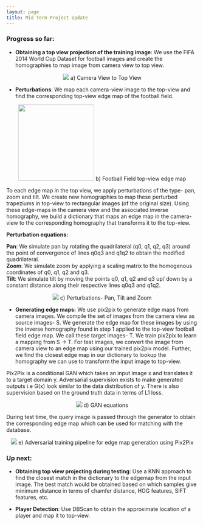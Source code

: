 ```yaml
---
layout: page
title: Mid Term Project Update
---
```


<!-- <p class="message">
  Hey there! This page is included as an example. Feel free to customize it for your own use upon downloading. Carry on!
</p> -->

### Progress so far:

+ **Obtaining a top view projection of the training image**: We use the FIFA 2014 World Cup Dataset for football images and create the homographies to map image from camera view to top view.  

<p align="center">
	<img src="{{site.baseurl}}/public/camera2top.png" />
	a) Camera View to Top View
</p>

+ **Perturbations**: We map each camera-view image to the top-view and find the corresponding top-view edge map of the football field.  

<p align="center">
	<img height="200px" src="{{site.baseurl}}/public/football_field.jpg" />
	b) Football Field top-view edge map
</p>

To each edge map in the top view, we apply perturbations of the type- pan, zoom and tilt. We create new homographies to map these perturbed trapeziums in top-view to rectangular images (of the original size). Using these edge-maps in the camera view and the associated inverse homography, we build a dictionary that maps an edge map in the camera-view to the corresponding homography that transforms it to the top-view.

**Perturbation equations:**

**Pan**: We simulate pan by rotating the quadrilateral (q0, q1, q2, q3) around the point of convergence of lines q0q3 and q1q2 to obtain the modified quadrilateral.  
**Zoom**: We simulate zoom by applying a scaling matrix to the homogenous coordinates of q0, q1, q2 and q3.  
**Tilt**: We simulate tilt by moving the points q0, q1, q2 and q3 up/ down by a constant distance along their respective lines q0q3 and q1q2.

<p align="center">
	<img src="{{site.baseurl}}/public/zpt.png" />
	c) Perturbations- Pan, Tilt and Zoom
</p>


+ **Generating edge maps:** We use pix2pix to generate edge maps from camera images. We compile the set of images from the camera view as source images- S. We generate the edge map for these images by using the inverse homography found in step 1 applied to the top-view football field edge map. We call these target images- T. We train pix2pix to learn a mapping from S -> T. For test images, we convert the image from camera view to an edge map using our trained pix2pix model. Further, we find the closest edge map in our dictionary to lookup the homography we can use to transform the input image to top-view.

Pix2Pix is a conditional GAN which takes an input image x and translates it to a target domain y. Adversarial supervision exists to make generated outputs i.e G(x) look similar to the data distribution of y. There is also supervision based on the ground truth data in terms of L1 loss.

<p align="center">
	<img src="{{site.baseurl}}/public/GAN.png" />
	d) GAN equations
</p>

During test time, the query image is passed through the generator to obtain the corresponding edge map which can be used for matching with the database.

<p align="center">
	<img src="{{site.baseurl}}/public/pix2pix.png" />
	e) Adversarial training pipeline for edge map generation using Pix2Pix 
</p>

### Up next:
+ **Obtaining top view projecting during testing**: Use a KNN approach to find the closest match in the dictionary to the edgemap from the input image. The best match would be obtained based on which samples give minimum distance in terms of chamfer distance, HOG features, SIFT features, etc.


+ **Player Detection**: Use DBScan to obtain the approximate location of a player and map it to top-view.
